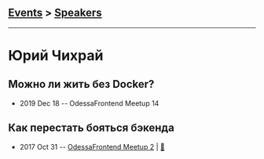 ## [Events](../README.md) > [Speakers](../speakers.md)
---

# Юрий Чихрай

## Можно ли жить без Docker?
- 2019 Dec 18 -- OdessaFrontend Meetup 14    
## Как перестать бояться бэкендa
- 2017 Oct 31 -- [OdessaFrontend Meetup 2](https://youtu.be/GIA249p70fY)  | [:notebook:](https://odessafrontend.github.io/backend/)  
